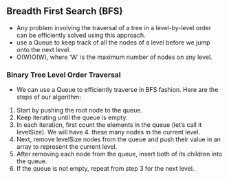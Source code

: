 ## Breadth First Search (BFS)
- Any problem involving the traversal of a tree in a level-by-level order can be efficiently solved using this approach. 
- use a Queue to keep track of all the nodes of a level before we jump onto the next level.
- O(W)O(W), where ‘W’ is the maximum number of nodes on any level.
### Binary Tree Level Order Traversal
- We can use a Queue to efficiently traverse in BFS fashion. Here are the steps of our algorithm:
1. Start by pushing the root node to the queue.
2. Keep iterating until the queue is empty.
3. In each iteration, first count the elements in the queue (let’s call it levelSize). We will have 4. these many nodes in the current level.
5. Next, remove levelSize nodes from the queue and push their value in an array to represent the current level.
6. After removing each node from the queue, insert both of its children into the queue.
7. If the queue is not empty, repeat from step 3 for the next level.